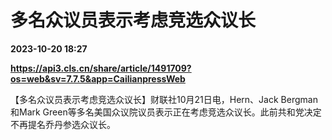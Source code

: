 # 多名众议员表示考虑竞选众议长

**2023-10-20 18:27**

**https://api3.cls.cn/share/article/1491709?os=web&sv=7.7.5&app=CailianpressWeb**

【多名众议员表示考虑竞选众议长】财联社10月21日电，Hern、Jack Bergman和Mark Green等多名美国众议院议员表示正在考虑竞选众议长。此前共和党决定不再提名乔丹参选众议长。